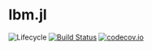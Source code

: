 # lbm.jl

![Lifecycle](https://img.shields.io/badge/lifecycle-experimental-orange.svg)<!--
![Lifecycle](https://img.shields.io/badge/lifecycle-maturing-blue.svg)
![Lifecycle](https://img.shields.io/badge/lifecycle-stable-green.svg)
![Lifecycle](https://img.shields.io/badge/lifecycle-retired-orange.svg)
![Lifecycle](https://img.shields.io/badge/lifecycle-archived-red.svg)
![Lifecycle](https://img.shields.io/badge/lifecycle-dormant-blue.svg) -->
[![Build Status](https://travis-ci.com/MarkRedeman/lbm.jl.svg?branch=master)](https://travis-ci.com/MarkRedeman/lbm.jl)
[![codecov.io](http://codecov.io/github/MarkRedeman/lbm.jl/coverage.svg?branch=master)](http://codecov.io/github/MarkRedeman/lbm.jl?branch=master)
